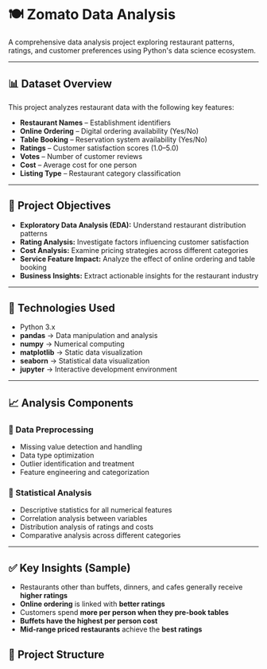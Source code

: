 # 🍽️ Zomato Data Analysis  

A comprehensive data analysis project exploring restaurant patterns, ratings, and customer preferences using Python's data science ecosystem.  

---

## 📊 Dataset Overview  
This project analyzes restaurant data with the following key features:  
- **Restaurant Names** – Establishment identifiers  
- **Online Ordering** – Digital ordering availability (Yes/No)  
- **Table Booking** – Reservation system availability (Yes/No)  
- **Ratings** – Customer satisfaction scores (1.0–5.0)  
- **Votes** – Number of customer reviews  
- **Cost** – Average cost for one person  
- **Listing Type** – Restaurant category classification  

---

## 🎯 Project Objectives  
- **Exploratory Data Analysis (EDA):** Understand restaurant distribution patterns  
- **Rating Analysis:** Investigate factors influencing customer satisfaction  
- **Cost Analysis:** Examine pricing strategies across different categories  
- **Service Feature Impact:** Analyze the effect of online ordering and table booking  
- **Business Insights:** Extract actionable insights for the restaurant industry  

---

## 🔧 Technologies Used  
- Python 3.x  
- **pandas** → Data manipulation and analysis  
- **numpy** → Numerical computing  
- **matplotlib** → Static data visualization  
- **seaborn** → Statistical data visualization  
- **jupyter** → Interactive development environment  

---

## 📈 Analysis Components  

### 🔹 Data Preprocessing  
- Missing value detection and handling  
- Data type optimization  
- Outlier identification and treatment  
- Feature engineering and categorization  

### 🔹 Statistical Analysis  
- Descriptive statistics for all numerical features  
- Correlation analysis between variables  
- Distribution analysis of ratings and costs  
- Comparative analysis across different categories  

---

## ✅ Key Insights (Sample)  
- Restaurants other than buffets, dinners, and cafes generally receive **higher ratings**  
- **Online ordering** is linked with **better ratings**  
- Customers spend **more per person when they pre-book tables**  
- **Buffets have the highest per person cost**  
- **Mid-range priced restaurants** achieve the **best ratings**  



## 📂 Project Structure  
